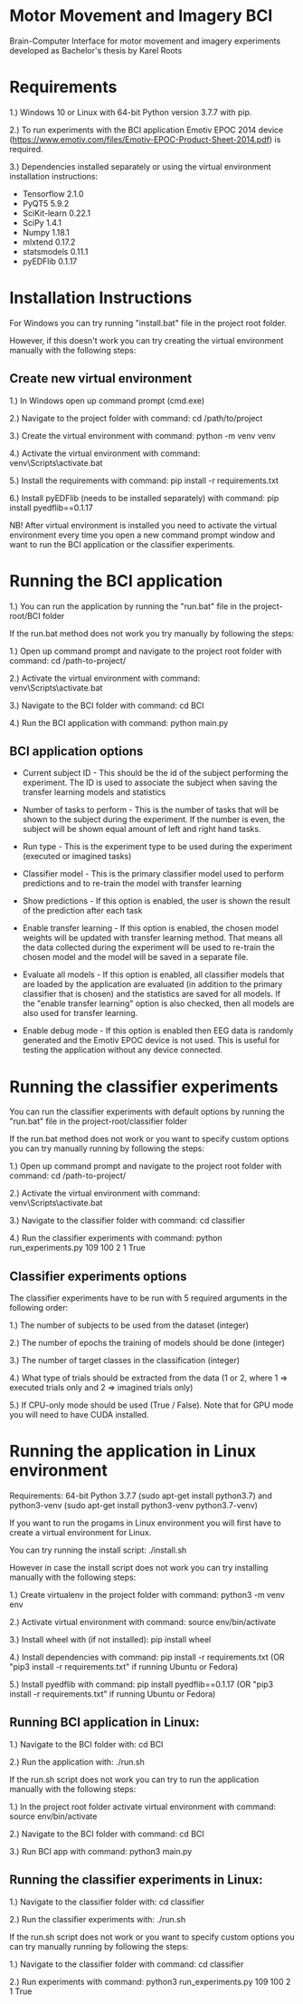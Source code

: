 # Motor Movement and Imagery BCI
Brain-Computer Interface for motor movement and imagery experiments developed as Bachelor's thesis by Karel Roots

# Requirements

1.) Windows 10 or Linux with 64-bit Python version 3.7.7 with pip.

2.) To run experiments with the BCI application Emotiv EPOC 2014 device (https://www.emotiv.com/files/Emotiv-EPOC-Product-Sheet-2014.pdf) is required.

3.) Dependencies installed separately or using the virtual environment installation instructions: 

* Tensorflow 2.1.0
* PyQT5 5.9.2
* SciKit-learn 0.22.1
* SciPy 1.4.1
* Numpy 1.18.1
* mlxtend 0.17.2
* statsmodels 0.11.1
* pyEDFlib 0.1.17

# Installation Instructions

For Windows you can try running "install.bat" file in the project root folder.

However, if this doesn't work you can try creating the virtual environment manually with the following steps:

## Create new virtual environment
1.) In Windows open up command prompt (cmd.exe)

2.) Navigate to the project folder with command: cd /path/to/project

3.) Create the virtual environment with command: python -m venv venv

4.) Activate the virtual environment with command: venv\Scripts\activate.bat

5.) Install the requirements with command: pip install -r requirements.txt

6.) Install pyEDFlib (needs to be installed separately) with command: pip install pyedflib==0.1.17

NB! After virtual environment is installed you need to activate the virtual environment every time you open a new command prompt window and want to run the BCI application or the classifier experiments.

# Running the BCI application
1.) You can run the application by running the "run.bat" file in the project-root/BCI folder

If the run.bat method does not work you try manually by following the steps:

1.) Open up command prompt and navigate to the project root folder with command: cd /path-to-project/

2.) Activate the virtual environment with command: venv\Scripts\activate.bat

3.) Navigate to the BCI folder with command: cd BCI

4.) Run the BCI application with command: python main.py

## BCI application options

* Current subject ID - This should be the id of the subject performing the experiment. The ID is used to associate the subject when saving the transfer learning models and statistics

* Number of tasks to perform - This is the number of tasks that will be shown to the subject during the experiment. If the number is even, the subject will be shown equal amount of left and right hand tasks.

* Run type - This is the experiment type to be used during the experiment (executed or imagined tasks)

* Classifier model - This is the primary classifier model used to perform predictions and to re-train the model with transfer learning

* Show predictions - If this option is enabled, the user is shown the result of the prediction after each task

* Enable transfer learning - If this option is enabled, the chosen model weights will be updated with transfer learning method. That means all the data collected during the experiment will be used to re-train the chosen model and the model will be saved in a separate file.

* Evaluate all models - If this option is enabled, all classifier models that are loaded by the application are evaluated (in addition to the primary classifier that is chosen) and the statistics are saved for all models. If the "enable transfer learning" option is also checked, then all models are also used for transfer learning.

* Enable debug mode - If this option is enabled then EEG data is randomly generated and the Emotiv EPOC device is not used. This is useful for testing the application without any device connected.

# Running the classifier experiments
You can run the classifier experiments with default options by running the "run.bat" file in the project-root/classifier folder

If the run.bat method does not work or you want to specify custom options you can try manually running by following the steps:

1.) Open up command prompt and navigate to the project root folder with command: cd /path-to-project/

2.) Activate the virtual environment with command: venv\Scripts\activate.bat

3.) Navigate to the classifier folder with command: cd classifier

4.) Run the classifier experiments with command: python run_experiments.py 109 100 2 1 True

## Classifier experiments options
The classifier experiments have to be run with 5 required arguments in the following order:

1.) The number of subjects to be used from the dataset (integer)

2.) The number of epochs the training of models should be done (integer)

3.) The number of target classes in the classification (integer)

4.) What type of trials should be extracted from the data (1 or 2, where 1 => executed trials only and 2 => imagined trials only)

5.) If CPU-only mode should be used (True / False). Note that for GPU mode you will need to have CUDA installed.

# Running the application in Linux environment
Requirements: 64-bit Python 3.7.7 (sudo apt-get install python3.7) and python3-venv (sudo apt-get install python3-venv python3.7-venv)

If you want to run the progams in Linux environment you will first have to create a virtual environment for Linux.

You can try running the install script: ./install.sh

However in case the install script does not work you can try installing manually with the following steps:

1.) Create virtualenv in the project folder with command: python3 -m venv env

2.) Activate virtual environment with command: source env/bin/activate

3.) Install wheel with (if not installed): pip install wheel

4.) Install dependencies with command: pip install -r requirements.txt (OR "pip3 install -r requirements.txt" if running Ubuntu or Fedora)

5.) Install pyedflib with command: pip install pyedflib==0.1.17 (OR "pip3 install -r requirements.txt" if running Ubuntu or Fedora)

## Running BCI application in Linux:

1.) Navigate to the BCI folder with: cd BCI

2.) Run the application with: ./run.sh

If the run.sh script does not work you can try to run the application manually with the following steps:

1.) In the project root folder activate virtual environment with command: source env/bin/activate

2.) Navigate to the BCI folder with command: cd BCI

3.) Run BCI app with command: python3 main.py

## Running the classifier experiments in Linux:

1.) Navigate to the classifier folder with: cd classifier

2.) Run the classifier experiments with: ./run.sh

If the run.sh script does not work or you want to specify custom options you can try manually running by following the steps:

1.) Navigate to the classifier folder with command: cd classifier

2.) Run experiments with command: python3 run_experiments.py 109 100 2 1 True
